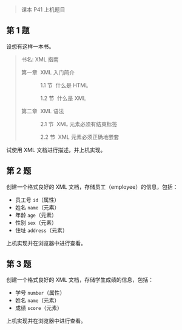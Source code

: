 > 课本 P41 上机题目



## 第 1 题

设想有这样一本书。

> 书名:&nbsp;XML&nbsp;指南
> 
> 第一章&nbsp;&nbsp;XML&nbsp;入门简介
> 
> &emsp;&emsp;&emsp;&nbsp;&nbsp;1.1&nbsp;节&nbsp;&nbsp;什么是&nbsp;HTML
> 
> &emsp;&emsp;&emsp;&nbsp;&nbsp;1.2&nbsp;节&nbsp;&nbsp;什么是&nbsp;XML
>
> 第二章&nbsp;&nbsp;XML&nbsp;语法
>
> &emsp;&emsp;&emsp;&nbsp;&nbsp;2.1&nbsp;节&nbsp;&nbsp;XML&nbsp;元素必须有结束标签
>
> &emsp;&emsp;&emsp;&nbsp;&nbsp;2.2&nbsp;节&nbsp;&nbsp;XML&nbsp;元素必须正确地嵌套

试使用 XML 文档进行描述，并上机实现。



## 第 2 题

创建一个格式良好的 XML 文档，存储员工（employee）的信息，包括：

- 员工号 `id`（属性）
- 姓名 `name`（元素）
- 年龄 `age`（元素）
- 性别 `sex`（元素）
- 住址 `address`（元素）

上机实现并在浏览器中进行查看。



## 第 3 题

创建一个格式良好的 XML 文档，存储学生成绩的信息，包括：

- 学号 `number`（属性）
- 姓名 `name`（元素）
- 成绩 `score`（元素）

上机实现并在浏览器中进行查看。
